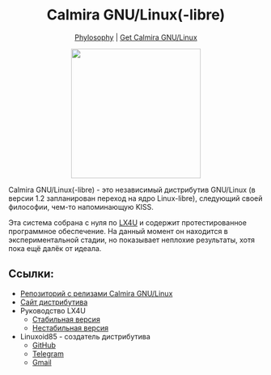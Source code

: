 <h1 align="center">Calmira GNU/Linux(-libre)</h1>
<p align="center"><a href="https://calmiralinux.github.io/phylosophy.html">Phylosophy</a> | <a href="https://github.com/CalmiraLinux/CalmiraLinux/releases">Get Calmira GNU/Linux</a></p>
<p align="center"><img src="https://raw.githubusercontent.com/CalmiraLinux/CalmiraLinux/lx4/v1.2/design/calmira_logo_transparent.png" width=256 height=256 /></p>

Calmira GNU/Linux(-libre) - это независимый дистрибутив GNU/Linux (в версии 1.2
запланирован переход на ядро Linux-libre), следующий своей философии, чем-то
напоминающую KISS.

Эта система собрана с нуля по [LX4U](https://lx4u.ru) и содержит
протестированное программное обеспечение. На данный момент он находится в
экспериментальной стадии, но показывает неплохие результаты, хотя пока ещё далёк
от идеала.

## Ссылки:

- [Репозиторий с релизами Calmira
  GNU/Linux](https://github.com/CalmiraLinux/CalmiraLinux)
- [Сайт дистрибутива](https://calmiralinux.github.io)
- Руководство LX4U
	- [Стабильная версия](https://lx4u.ru/rel/stable)
	- [Нестабильная версия](https://lx4u.ru/dev)
- Linuxoid85 - создатель дистрибутива
	- [GitHub](https://github.com/Linuxoid85)
	- [Telegram](https://t.me/linuxoid85)
	- [Gmail](mailto:linuxoid85@gmail.com)

